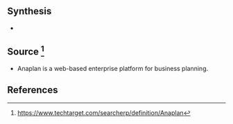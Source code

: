 ## Synthesis
- 
## Source [^1]
- Anaplan is a web-based enterprise platform for business planning.
## References

[^1]: https://www.techtarget.com/searcherp/definition/Anaplan